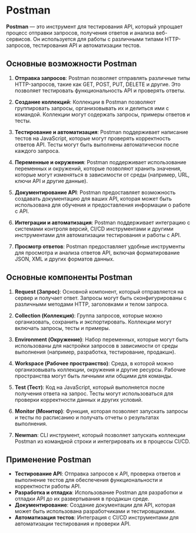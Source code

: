 # Postman
 
**Postman** — это инструмент для тестирования API, который упрощает процесс отправки запросов, получения ответов и анализа веб-сервисов. Он используется для работы с различными типами HTTP-запросов, тестирования API и автоматизации тестов.

## Основные возможности Postman

1. **Отправка запросов**: Postman позволяет отправлять различные типы HTTP-запросов, такие как GET, POST, PUT, DELETE и другие. Это позволяет тестировать функциональность API и проверять ответы.

2. **Создание коллекций**: Коллекции в Postman позволяют группировать запросы, организовывать их и делиться ими с командой. Коллекции могут содержать запросы, примеры ответов и тесты.

3. **Тестирование и автоматизация**: Postman поддерживает написание тестов на JavaScript, которые могут проверять корректность ответов API. Тесты могут быть выполнены автоматически после каждого запроса.

4. **Переменные и окружения**: Postman поддерживает использование переменных и окружений, которые позволяют хранить значения, которые могут изменяться в зависимости от среды (например, URL, ключи API и другие данные).

5. **Документирование API**: Postman предоставляет возможность создавать документацию для ваших API, которая может быть использована для обучения и предоставления информации о работе с API.

6. **Интеграции и автоматизация**: Postman поддерживает интеграцию с системами контроля версий, CI/CD инструментами и другими инструментами для автоматизации тестирования и работы с API.

7. **Просмотр ответов**: Postman предоставляет удобные инструменты для просмотра и анализа ответов API, включая форматирование JSON, XML и других форматов данных.

## Основные компоненты Postman

1. **Request (Запрос)**: Основной компонент, который отправляется на сервер и получает ответ. Запросы могут быть сконфигурированы с различными методами HTTP, заголовками и телом запроса.

2. **Collection (Коллекция)**: Группа запросов, которые можно организовать, сохранить и экспортировать. Коллекции могут включать запросы, тесты и примеры.

3. **Environment (Окружение)**: Набор переменных, которые могут быть использованы для настройки запросов в зависимости от среды выполнения (например, разработка, тестирование, продакшн).

4. **Workspace (Рабочее пространство)**: Среда, в которой можно организовывать коллекции, окружения и другие ресурсы. Рабочие пространства могут быть личными или общими для команды.

5. **Test (Тест)**: Код на JavaScript, который выполняется после получения ответа на запрос. Тесты могут использоваться для проверки корректности данных и других условий.

6. **Monitor (Монитор)**: Функция, которая позволяет запускать запросы и тесты по расписанию и получать отчеты о результатах выполнения.

7. **Newman**: CLI инструмент, который позволяет запускать коллекции Postman из командной строки и интегрировать их в процессы CI/CD.

## Применение Postman

- **Тестирование API**: Отправка запросов к API, проверка ответов и выполнение тестов для обеспечения функциональности и корректности работы API.
- **Разработка и отладка**: Использование Postman для разработки и отладки API до их развертывания в продакшн среде.
- **Документирование**: Создание документации для API, которая может быть использована разработчиками и тестировщиками.
- **Автоматизация тестов**: Интеграция с CI/CD инструментами для автоматизации тестирования и проверки API.


